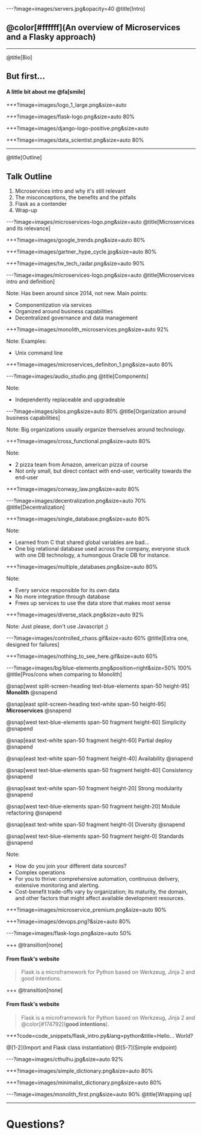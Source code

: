 ---?image=images/servers.jpg&opacity=40
@title[Intro]

## @color[#ffffff](An overview of Microservices and a Flasky approach)

---
@title[Bio]
## But first...

#### A little bit about me @fa[smile]

+++?image=images/logo_1_large.png&size=auto

+++?image=images/flask-logo.png&size=auto 80%

+++?image=images/django-logo-positive.png&size=auto

+++?image=images/data_scientist.png&size=auto 80%

---
@title[Outline]
## Talk Outline

1. Microservices intro and why it's still relevant
2. The misconceptions, the benefits and the pitfalls
3. Flask as a contender
4. Wrap-up

---?image=images/microservices-logo.png&size=auto
@title[Microservices and its relevance]

+++?image=images/google_trends.png&size=auto 80%

+++?image=images/gartner_hype_cycle.jpg&size=auto 80%

+++?image=images/tw_tech_radar.png&size=auto 90%

---?image=images/microservices-logo.png&size=auto
@title[Microservices intro and definition]

Note:
Has been around since 2014, not new.
Main points:
- Componentization via services
- Organized around business capabilities
- Decentralized governance and data management

+++?image=images/monolith_microservices.png&size=auto 92%

Note:
Examples:
- Unix command line

+++?image=images/microservices_definiton_1.png&size=auto 80%

---?image=images/audio_studio.png
@title[Components]

Note:
- Independently replaceable and upgradeable

---?image=images/silos.png&size=auto 80%
@title[Organization around business capabilities]

Note:
Big organizations usually organize themselves around technology.

+++?image=images/cross_functional.png&size=auto 80%

Note:
- 2 pizza team from Amazon, american pizza of course
- Not only small, but direct contact with end-user, verticality towards the end-user

+++?image=images/conway_law.png&size=auto 80%

---?image=images/decentralization.png&size=auto 70%
@title[Decentralization]

+++?image=images/single_database.png&size=auto 80%

Note:
- Learned from C that shared global variables are bad...
- One big relational database used across the company, everyone stuck with one DB technology, a humongous Oracle DB for instance.

+++?image=images/multiple_databases.png&size=auto 80%

Note:
- Every service responsible for its own data
- No more integration through database
- Frees up services to use the data store that makes most sense

+++?image=images/diverse_stack.png&size=auto 92%

Note:
Just please, don't use Javascript ;)

---?image=images/controlled_chaos.gif&size=auto 60%
@title[Extra one, designed for failures]

+++?image=images/nothing_to_see_here.gif&size=auto 60%

---?image=images/bg/blue-elements.png&position=right&size=50% 100%
@title[Pros/cons when comparing to Monolith]

@snap[west split-screen-heading text-blue-elements span-50 height-95]
**Monolith**
@snapend

@snap[east split-screen-heading text-white span-50 height-95]
**Microservices**
@snapend

@snap[west text-blue-elements span-50 fragment height-60]
Simplicity
@snapend

@snap[east text-white span-50 fragment height-60]
Partial deploy
@snapend

@snap[east text-white span-50 fragment height-40]
Availability
@snapend

@snap[west text-blue-elements span-50 fragment height-40]
Consistency
@snapend

@snap[east text-white span-50 fragment height-20]
Strong modularity
@snapend

@snap[west text-blue-elements span-50 fragment height-20]
Module refactoring
@snapend

@snap[east text-white span-50 fragment height-0]
Diversity
@snapend

@snap[west text-blue-elements span-50 fragment height-0]
Standards
@snapend

Note:

- How do you join your different data sources?
- Complex operations
- For you to thrive: comprehensive automation, continuous delivery, extensive monitoring and alerting.
- Cost-benefit trade-offs vary by organization; its maturity, the domain, and other factors that might affect available development resources.

+++?image=images/microservice_premium.png&size=auto 90%

+++?image=images/devops.png?&size=auto 80%

---?image=images/flask-logo.png&size=auto 50%

+++
@transition[none]
#### From flask's website

> Flask is a microframework for Python based on Werkzeug, Jinja 2 and good intentions.

+++
@transition[none]
#### From flask's website

> Flask is a microframework for Python based on Werkzeug, Jinja 2 and @color[#174792](__**good intentions**__).

+++?code=code_snippets/flask_intro.py&lang=python&title=Hello... World?

@[1-2](Import and Flask class instantiation)
@[5-7](Simple endpoint)

---?image=images/cthulhu.jpg&size=auto 92%

+++?image=images/simple_dictionary.png&size=auto 80%

+++?image=images/minimalist_dictionary.png&size=auto 80%

---?image=images/monolith_first.png&size=auto 90%
@title[Wrapping up]

---

# Questions?
